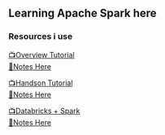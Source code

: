 ## Learning Apache Spark here

### Resources i use
[📺Overview Tutorial](https://www.youtube.com/watch?v=cZS5xYYIPzk)\
[📄Notes Here]()

[📺Handson Tutorial](https://www.youtube.com/watch?v=_C8kWso4ne4&t=601s)\
[📄Notes Here]()

[📺Databricks + Spark](https://www.youtube.com/playlist?list=PL7_h0bRfL52qWoCcS18nXcT1s-5rSa1yp)\
[📄Notes Here]()
